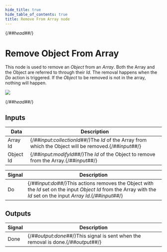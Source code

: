 ```yaml
---
hide_title: true
hide_table_of_contents: true
title: Remove From Array node
---
```


{/*##head##*/}

# Remove Object From Array

This node is used to remove an _Object_ from an _Array_. Both the Array and the Object are referred to through their _Id_. The removal happens when the _Do_ action is triggered.
If the _Object_ to be removed is not in the array, nothing will happen.

<div className="ndl-image-with-background">

![](/nodes/data/array/remove-from-array/remove-object-from-array.png)

</div>

{/*##head##*/}

## Inputs

| Data                                        | Description                                                                                     |
| ------------------------------------------- | ----------------------------------------------------------------------------------------------- |
| <span className="ndl-data">Array Id</span>  | {/*##input:collectionId##*/}The _Id_ of the Array from which the Object will be removed.{/*##input##*/} |
| <span className="ndl-data">Object Id</span> | {/*##input:modifyId##*/}The _Id_ of the Object to remove from the Array.{/*##input##*/}                 |

| Signal                                 | Description                                                                                                                                                   |
| -------------------------------------- | ------------------------------------------------------------------------------------------------------------------------------------------------------------- |
| <span className="ndl-signal">Do</span> | {/*##input:do##*/}This actions removes the Object with the _Id_ set on the input _Object Id_ from the Array with the _Id_ set on the input _Array Id_.{/*##input##*/} |

## Outputs

| Signal                                   | Description                                                                |
| ---------------------------------------- | -------------------------------------------------------------------------- |
| <span className="ndl-signal">Done</span> | {/*##output:done##*/}This signal is sent when the removal is done.{/*##output##*/} |
